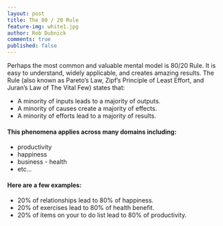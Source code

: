 ```yaml
---
layout: post
title: The 80 / 20 Rule
feature-img: white1.jpg
author: Rob Dubnick
comments: true
published: false
---
```

Perhaps the most common and valuable mental model is 80/20 Rule. It is easy to understand, widely applicable, and creates amazing results.  The Rule (also known as Pareto’s Law, Zipf’s Principle of Least Effort, and Juran’s Law of The Vital Few) states that:
- A minority of inputs leads to a majority of outputs.
- A minority of causes create a majority of effects.
- A minority of efforts lead to a majority of results.

#### This phenomena applies across many domains including:
- productivity
- happiness 
- business - health
- etc...

#### Here are a few examples:
- 20% of relationships lead to 80% of happiness.
- 20% of exercises lead to 80% of health benefit.
- 20% of items on your to do list lead to 80% of productivity.

